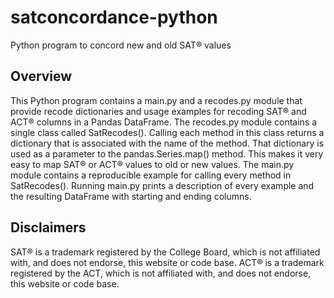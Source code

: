 # satconcordance-python
Python program to concord new and old SAT® values

## Overview
This Python program contains a main.py and a recodes.py module that provide recode dictionaries and usage examples for recoding SAT® and ACT® columns in a Pandas DataFrame. The recodes.py module contains a single class called SatRecodes(). Calling each method in this class returns a dictionary that is associated with the name of the method. That dictionary is used as a parameter to the pandas.Series.map() method. This makes it very easy to map SAT® or ACT® values to old or new values. The main.py module contains a reproducible example for calling every method in SatRecodes(). Running main.py prints a description of every example and the resulting DataFrame with starting and ending columns.

## Disclaimers
SAT® is a trademark registered by the College Board, which is not affiliated with, and does not endorse, this website or code base.
ACT® is a trademark registered by the ACT, which is not affiliated with, and does not endorse, this website or code base.